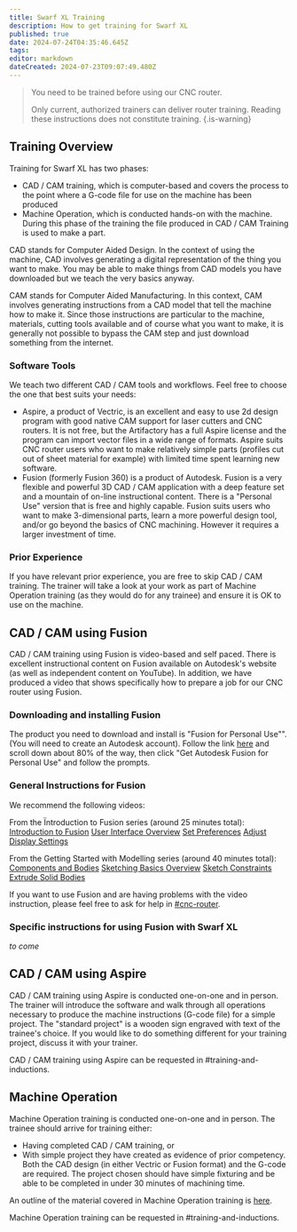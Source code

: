 ```yaml
---
title: Swarf XL Training
description: How to get training for Swarf XL
published: true
date: 2024-07-24T04:35:46.645Z
tags: 
editor: markdown
dateCreated: 2024-07-23T09:07:49.480Z
---
```


> You need to be trained before using our CNC router.
>
> Only current, authorized trainers can deliver router training. Reading these instructions does not constitute training.
{.is-warning}

## Training Overview 
Training for Swarf XL has two phases: 
- CAD / CAM training, which is computer-based and covers the process to the point where a G-code file for use on the machine has been produced 
- Machine Operation, which is conducted hands-on with the machine. During this phase of the training the file produced in CAD / CAM Training is used to make a part.

CAD stands for Computer Aided Design. In the context of using the machine, CAD involves generating a digital representation of the thing you want to make. You may be able to make things from CAD models you have downloaded but we teach the very basics anyway.

CAM stands for Computer Aided Manufacturing. In this context, CAM involves generating instructions from a CAD model that tell the machine how to make it. Since those instructions are particular to the machine, materials, cutting tools available and of course what you want to make, it is generally not possible to bypass the CAM step and just download something from the internet.

### Software Tools
We teach two different CAD / CAM tools and workflows. Feel free to choose the one that best suits your needs: 
- Aspire, a product of Vectric, is an excellent and easy to use 2d design program with good native CAM support for laser cutters and CNC routers. It is not free, but the Artifactory has a full Aspire license and the program can import vector files in a wide range of formats. Aspire suits CNC router users who want to make relatively simple parts (profiles cut out of sheet material for example) with limited time spent learning new software.
- Fusion (formerly Fusion 360) is a product of Autodesk. Fusion is a very flexible and powerful 3D CAD / CAM application with a deep feature set and a mountain of on-line instructional content. There is a "Personal Use" version that is free and highly capable. Fusion suits users who want to make 3-dimensional parts, learn a more powerful design tool, and/or go beyond the basics of CNC machining. However it requires a larger investment of time.   

### Prior Experience
If you have relevant prior experience, you are free to skip CAD / CAM training. The trainer will take a look at your work as part of Machine Operation training (as they would do for any trainee) and ensure it is OK to use on the machine.

## CAD / CAM using Fusion 
CAD / CAM training using Fusion is video-based and self paced. There is excellent instructional content on Fusion available on Autodesk's website (as well as independent content on YouTube). In addition, we have produced a video that shows specifically how to prepare a job for our CNC router using Fusion.

### Downloading and installing Fusion
The product you need to download and install is "Fusion for Personal Use"". (You will need to create an Autodesk account). Follow the link [here](https://www.autodesk.com/au/products/fusion-360/overview?term=1-YEAR&tab=subscription) and scroll down about 80% of the way, then click "Get Autodesk Fusion for Personal Use" and follow the prompts.

### General Instructions for Fusion

We recommend the following videos:

From the Ïntroduction to Fusion series (around 25 minutes total):
[Introduction to Fusion](https://help.autodesk.com/view/fusion360/ENU/courses/AP-GET-STARTED-OVERVIEW)
[User Interface Overview](https://help.autodesk.com/view/fusion360/ENU/courses/AP-USER-INTERFACE-OVERVIEW)
[Set Preferences](https://help.autodesk.com/view/fusion360/ENU/courses/AP-SET-PREFERENCES)
[Adjust Display Settings](https://help.autodesk.com/view/fusion360/ENU/courses/AP-ADJUST-DISPLAY-SETTINGS)

From the Getting Started with Modelling series (around 40 minutes total): 
[Components and Bodies](https://help.autodesk.com/view/fusion360/ENU/courses/AP-BODIES-COMPONENTS-GS)
[Sketching Basics Overview](https://help.autodesk.com/view/fusion360/ENU/courses/AP-INTRO-SKETCH-BASICS-OVERVIEW)
[Sketch Constraints](https://help.autodesk.com/view/fusion360/ENU/courses/AP-INTRO-SKETCH-BASICS-CONSTRAINTS) 
[Extrude Solid Bodies](https://help.autodesk.com/view/fusion360/ENU/courses/AP-INTRO-SKETCH-BASICS-CONSTRAINTS)

If you want to use Fusion and are having problems with the video instruction, please feel free to ask for help in [#cnc-router](slack://channel?team=T0LQE2JNR&id=C07DDHBALCB).

### Specific instructions for using Fusion with Swarf XL
*to come*

## CAD / CAM using Aspire
CAD / CAM training using Aspire is conducted one-on-one and in person. The trainer will introduce the software and walk through all operations necessary to produce the machine instructions (G-code file) for a simple project. The "standard project" is a wooden sign engraved with text of the trainee's choice. If you would like to do something different for your training project, discuss it with your trainer.     

CAD / CAM training using Aspire can be requested in #training-and-inductions.

## Machine Operation
Machine Operation training is conducted one-on-one and in person. The trainee should arrive for training either: 
- Having completed CAD / CAM training,  or
- With simple project they have created as evidence of prior competency. Both the CAD design (in either Vectric or Fusion format) and the G-code are required. The project chosen should have simple fixturing and be able to be completed in under 30 minutes of machining time.

An outline of the material covered in Machine Operation training is [here](/tools/cnc/Swarf-XL/Operations-checklist).

Machine Operation training can be requested in #training-and-inductions.
